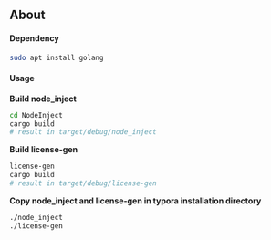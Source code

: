 ## About

#### Dependency

```sh
sudo apt install golang
```

#### Usage

**Build node_inject**

```sh
cd NodeInject
cargo build
# result in target/debug/node_inject
```

**Build license-gen**

```sh
license-gen
cargo build
# result in target/debug/license-gen
```

**Copy  node_inject and license-gen in typora installation directory**

```sh
./node_inject
./license-gen
```
